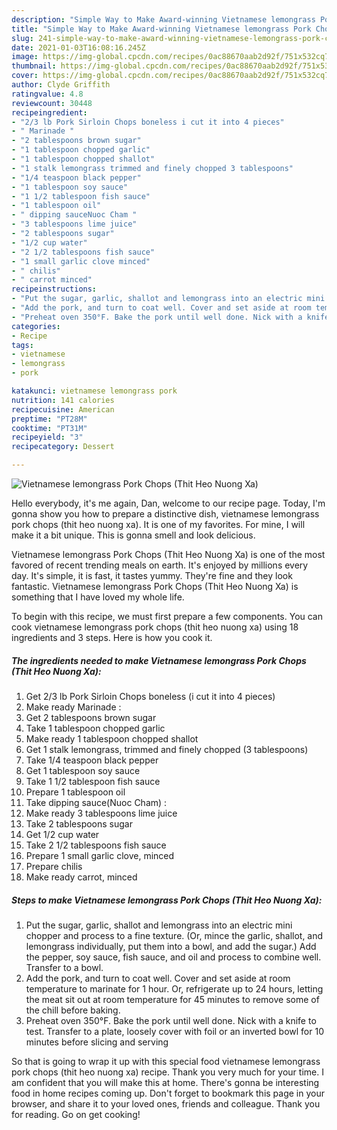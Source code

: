 ```yaml
---
description: "Simple Way to Make Award-winning Vietnamese lemongrass Pork Chops (Thit Heo Nuong Xa)"
title: "Simple Way to Make Award-winning Vietnamese lemongrass Pork Chops (Thit Heo Nuong Xa)"
slug: 241-simple-way-to-make-award-winning-vietnamese-lemongrass-pork-chops-thit-heo-nuong-xa
date: 2021-01-03T16:08:16.245Z
image: https://img-global.cpcdn.com/recipes/0ac88670aab2d92f/751x532cq70/vietnamese-lemongrass-pork-chops-thit-heo-nuong-xa-recipe-main-photo.jpg
thumbnail: https://img-global.cpcdn.com/recipes/0ac88670aab2d92f/751x532cq70/vietnamese-lemongrass-pork-chops-thit-heo-nuong-xa-recipe-main-photo.jpg
cover: https://img-global.cpcdn.com/recipes/0ac88670aab2d92f/751x532cq70/vietnamese-lemongrass-pork-chops-thit-heo-nuong-xa-recipe-main-photo.jpg
author: Clyde Griffith
ratingvalue: 4.8
reviewcount: 30448
recipeingredient:
- "2/3 lb Pork Sirloin Chops boneless i cut it into 4 pieces"
- " Marinade "
- "2 tablespoons brown sugar"
- "1 tablespoon chopped garlic"
- "1 tablespoon chopped shallot"
- "1 stalk lemongrass trimmed and finely chopped 3 tablespoons"
- "1/4 teaspoon black pepper"
- "1 tablespoon soy sauce"
- "1 1/2 tablespoon fish sauce"
- "1 tablespoon oil"
- " dipping sauceNuoc Cham "
- "3 tablespoons lime juice"
- "2 tablespoons sugar"
- "1/2 cup water"
- "2 1/2 tablespoons fish sauce"
- "1 small garlic clove minced"
- " chilis"
- " carrot minced"
recipeinstructions:
- "Put the sugar, garlic, shallot and lemongrass into an electric mini chopper and process to a fine texture. (Or, mince the garlic, shallot, and lemongrass individually, put them into a bowl, and add the sugar.) Add the pepper, soy sauce, fish sauce, and oil and process to combine well. Transfer to a bowl."
- "Add the pork, and turn to coat well. Cover and set aside at room temperature to marinate for 1 hour. Or, refrigerate up to 24 hours, letting the meat sit out at room temperature for 45 minutes to remove some of the chill before baking."
- "Preheat oven 350°F. Bake the pork until well done. Nick with a knife to test. Transfer to a plate, loosely cover with foil or an inverted bowl for 10 minutes before slicing and serving"
categories:
- Recipe
tags:
- vietnamese
- lemongrass
- pork

katakunci: vietnamese lemongrass pork 
nutrition: 141 calories
recipecuisine: American
preptime: "PT28M"
cooktime: "PT31M"
recipeyield: "3"
recipecategory: Dessert

---
```



![Vietnamese lemongrass Pork Chops (Thit Heo Nuong Xa)](https://img-global.cpcdn.com/recipes/0ac88670aab2d92f/751x532cq70/vietnamese-lemongrass-pork-chops-thit-heo-nuong-xa-recipe-main-photo.jpg)

Hello everybody, it's me again, Dan, welcome to our recipe page. Today, I'm gonna show you how to prepare a distinctive dish, vietnamese lemongrass pork chops (thit heo nuong xa). It is one of my favorites. For mine, I will make it a bit unique. This is gonna smell and look delicious.

Vietnamese lemongrass Pork Chops (Thit Heo Nuong Xa) is one of the most favored of recent trending meals on earth. It's enjoyed by millions every day. It's simple, it is fast, it tastes yummy. They're fine and they look fantastic. Vietnamese lemongrass Pork Chops (Thit Heo Nuong Xa) is something that I have loved my whole life.




To begin with this recipe, we must first prepare a few components. You can cook vietnamese lemongrass pork chops (thit heo nuong xa) using 18 ingredients and 3 steps. Here is how you cook it.

<!--inarticleads1-->

##### The ingredients needed to make Vietnamese lemongrass Pork Chops (Thit Heo Nuong Xa):

1. Get 2/3 lb Pork Sirloin Chops boneless (i cut it into 4 pieces)
1. Make ready  Marinade :
1. Get 2 tablespoons brown sugar
1. Take 1 tablespoon chopped garlic
1. Make ready 1 tablespoon chopped shallot
1. Get 1 stalk lemongrass, trimmed and finely chopped (3 tablespoons)
1. Take 1/4 teaspoon black pepper
1. Get 1 tablespoon soy sauce
1. Take 1 1/2 tablespoon fish sauce
1. Prepare 1 tablespoon oil
1. Take  dipping sauce(Nuoc Cham) :
1. Make ready 3 tablespoons lime juice
1. Take 2 tablespoons sugar
1. Get 1/2 cup water
1. Take 2 1/2 tablespoons fish sauce
1. Prepare 1 small garlic clove, minced
1. Prepare  chilis
1. Make ready  carrot, minced




<!--inarticleads2-->

##### Steps to make Vietnamese lemongrass Pork Chops (Thit Heo Nuong Xa):

1. Put the sugar, garlic, shallot and lemongrass into an electric mini chopper and process to a fine texture. (Or, mince the garlic, shallot, and lemongrass individually, put them into a bowl, and add the sugar.) Add the pepper, soy sauce, fish sauce, and oil and process to combine well. Transfer to a bowl.
1. Add the pork, and turn to coat well. Cover and set aside at room temperature to marinate for 1 hour. Or, refrigerate up to 24 hours, letting the meat sit out at room temperature for 45 minutes to remove some of the chill before baking.
1. Preheat oven 350°F. Bake the pork until well done. Nick with a knife to test. Transfer to a plate, loosely cover with foil or an inverted bowl for 10 minutes before slicing and serving




So that is going to wrap it up with this special food vietnamese lemongrass pork chops (thit heo nuong xa) recipe. Thank you very much for your time. I am confident that you will make this at home. There's gonna be interesting food in home recipes coming up. Don't forget to bookmark this page in your browser, and share it to your loved ones, friends and colleague. Thank you for reading. Go on get cooking!
